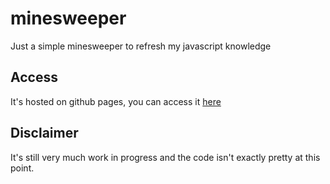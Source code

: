 # minesweeper
Just a simple minesweeper to refresh my javascript knowledge

## Access
It's hosted on github pages, you can access it [here](https://dnorhoj.github.io/minesweeper/)

## Disclaimer
It's still very much work in progress and the code isn't exactly pretty at this point.
